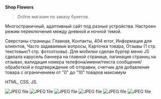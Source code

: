 **Shop Flowers**
> Online магазин по заказу букетов.

Многостраничный, адаптивный сайт под разные устройства.
Настроен режим переключения между дневной и ночной темой. 

Сверстаны страницы:
Главная, Контакты, 404 error, Информация для клиентов, Часто задаваемые вопросы, Карточка товара, Отзывы (1 стр. текстовые/1 стр. фотоотзовы).
Для мобилки сделан бургер меню
JS сделала карусель баннера на главной странице, пагинация страниц на отзывах, валидация номера телефона/имени/текста сообщения/обработкой и подтверждение об отправки, счетчик для добавления товара с ограничением от "0" до "10" товаров максимум

HTML, CSS, JS.

![[JPEG file]([https://github.com/Nkaltaeva/shop_flowers/blob/main/img/flowers.jpg)](https://github.com/Nkaltaeva/shop_flowers/blob/main/img/flowers.jpg)
![[JPEG file]([https://github.com/Nkaltaeva/shop_flowers/blob/main/img/catalog.JPG)]([https://github.com/Nkaltaeva/shop_flowers/blob/main/img/catalog.JPG])
![[JPEG file]([https://github.com/Nkaltaeva/shop_flowers/blob/main/img/product-card.JPG)](https://github.com/Nkaltaeva/shop_flowers/blob/main/img/product-card.JPG)
![[JPEG file]([https://github.com/Nkaltaeva/shop_flowers/blob/main/img/reviews.JPG)]([https://github.com/Nkaltaeva/shop_flowers/blob/main/img/reviews.JPG])
![[JPEG file]([https://github.com/Nkaltaeva/shop_flowers/blob/main/img/reviews-txt.JPG)](https://github.com/Nkaltaeva/shop_flowers/blob/main/img/reviews-txt.JPG)
![[JPEG file]([https://github.com/Nkaltaeva/shop_flowers/blob/main/img/404.JPG)]([https://github.com/Nkaltaeva/shop_flowers/blob/main/img/404.JPG])

